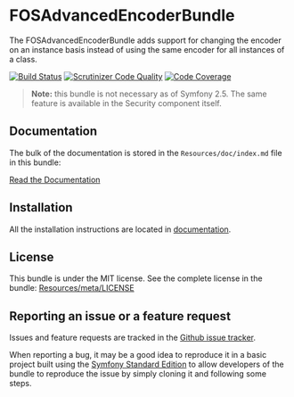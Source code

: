 FOSAdvancedEncoderBundle
========================

The FOSAdvancedEncoderBundle adds support for changing the encoder on an
instance basis instead of using the same encoder for all instances of a class.

[![Build Status](https://secure.travis-ci.org/FriendsOfSymfony/FOSAdvancedEncoderBundle.png?branch=master)](http://travis-ci.org/FriendsOfSymfony/FOSAdvancedEncoderBundle)
[![Scrutinizer Code Quality](https://scrutinizer-ci.com/g/FriendsOfSymfony/FOSAdvancedEncoderBundle/badges/quality-score.png?s=dccf1912b87c5739d73100a09997fcf3204f551b)](https://scrutinizer-ci.com/g/FriendsOfSymfony/FOSAdvancedEncoderBundle/)
[![Code Coverage](https://scrutinizer-ci.com/g/FriendsOfSymfony/FOSAdvancedEncoderBundle/badges/coverage.png?s=27e29c5ea428937a7527343676ccc304281b049f)](https://scrutinizer-ci.com/g/FriendsOfSymfony/FOSAdvancedEncoderBundle/)

> **Note:** this bundle is not necessary as of Symfony 2.5. The same feature is available in the Security component itself.

Documentation
-------------

The bulk of the documentation is stored in the `Resources/doc/index.md`
file in this bundle:

[Read the Documentation](https://github.com/friendsofsymfony/FOSAdvancedEncoderBundle/blob/master/Resources/doc/index.md)

Installation
------------

All the installation instructions are located in [documentation](Resources/doc/index.md).

License
-------

This bundle is under the MIT license. See the complete license in the bundle: [Resources/meta/LICENSE](Resources/meta/LICENSE)

Reporting an issue or a feature request
---------------------------------------

Issues and feature requests are tracked in the [Github issue tracker](https://github.com/friendsofsymfony/FOSAdvancedEncoderBundle/issues).

When reporting a bug, it may be a good idea to reproduce it in a basic project
built using the [Symfony Standard Edition](https://github.com/symfony/symfony-standard)
to allow developers of the bundle to reproduce the issue by simply cloning it
and following some steps.
